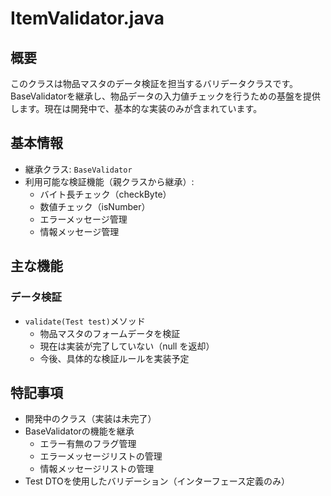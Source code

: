 # ItemValidator.java

## 概要
このクラスは物品マスタのデータ検証を担当するバリデータクラスです。BaseValidatorを継承し、物品データの入力値チェックを行うための基盤を提供します。現在は開発中で、基本的な実装のみが含まれています。

## 基本情報
- 継承クラス: `BaseValidator`
- 利用可能な検証機能（親クラスから継承）:
  - バイト長チェック（checkByte）
  - 数値チェック（isNumber）
  - エラーメッセージ管理
  - 情報メッセージ管理

## 主な機能

### データ検証
- `validate(Test test)`メソッド
  - 物品マスタのフォームデータを検証
  - 現在は実装が完了していない（null を返却）
  - 今後、具体的な検証ルールを実装予定

## 特記事項
- 開発中のクラス（実装は未完了）
- BaseValidatorの機能を継承
  - エラー有無のフラグ管理
  - エラーメッセージリストの管理
  - 情報メッセージリストの管理
- Test DTOを使用したバリデーション（インターフェース定義のみ）
